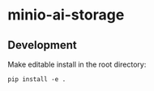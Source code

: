 # minio-ai-storage

## Development

Make editable install in the root directory:
```
pip install -e .
```
